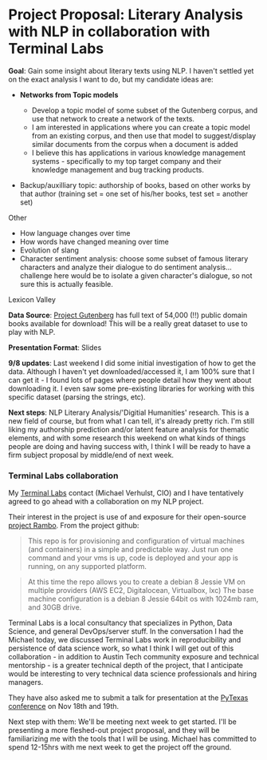 
# Project Proposal: Literary Analysis with NLP in collaboration with Terminal Labs

__Goal__: Gain some insight about literary texts using NLP.  I haven't settled yet on the exact analysis I want to do, but my candidate ideas are:
* __Networks from Topic models__
  * Develop a topic model of some subset of the Gutenberg corpus, and use that network to create a network of the texts.
  * I am interested in applications where you can create a topic model from an existing corpus, and then use that
  model to suggest/display similar documents from the corpus when a document is added
  * I believe this has applications in various knowledge management systems - specifically to my top target company and their knowledge management and bug tracking products.
  
* Backup/auxilliary topic: authorship of books, based on other works by that author (training set = one set of his/her
  books, test set = another set)

Other
* How language changes over time
* How words have changed meaning over time
* Evolution of slang
* Character sentiment analysis: choose some subset of famous literary characters and analyze their dialogue
  to do sentiment analysis... challenge here would be to isolate a given character's dialogue, so not sure
  this is actually feasible.

Lexicon Valley

__Data Source__: [Project Gutenberg](http://www.gutenberg.org/wiki/Gutenberg:Information_About_Robot_Access_to_our_Pages) has full text of 54,000 (!!) public domain books available for download!  This will be a really great dataset to use to play with NLP.

__Presentation Format__: Slides

__9/8 updates__: Last weekend I did some initial investigation of how to get the data.  Although I haven't yet downloaded/accessed it, I am 100% sure that I can get it - I found lots of pages where people detail how they went about downloading it.  I even saw some pre-existing libraries for working with this specific dataset (parsing the strings, etc).

__Next steps__: NLP Literary Analysis/'Digitial Humanities' research.  This is a new field of course, but from what I can tell, it's already pretty rich.  I'm still liking my authorship prediction and/or latent feature analysis for thematic elements, and with some research this weekend on what kinds of things people are doing and having success with, I think I will be ready to have a firm subject proposal by middle/end of next week.


### Terminal Labs collaboration

My [Terminal Labs](https://terminallabs.com/) contact (Michael Verhulst, CIO) and I have tentatively agreed to go ahead with a collaboration on my NLP project.  

Their interest in the project is use of and exposure for their open-source [project Rambo](https://github.com/terminal-labs/rambo).  From the project github:

>This repo is for provisioning and configuration of virtual machines (and containers) in a simple and predictable way. Just run one command and your vms is up, code is deployed and your app is running, on any supported platform.

>At this time the repo allows you to create a debian 8 Jessie VM on multiple providers (AWS EC2, Digitalocean, Virtualbox, lxc) The base machine configuration is a debian 8 Jessie 64bit os with 1024mb ram, and 30GB drive.

Terminal Labs is a local consultancy that specializes in Python, Data Science, and general DevOps/server stuff.  In the conversation I had the Michael today, we discussed Terminal Labs work in reproducibility and persistence of data science work, so what I think I will get out of this collaboration - in addition to Austin Tech community exposure and technical mentorship - is a greater technical depth of the project, that I anticipate would be interesting to very technical data science professionals and hiring managers.

They have also asked me to submit a talk for presentation at the [PyTexas conference](https://www.pytexas.org/2017/) on Nov 18th and 19th.

Next step with them: We'll be meeting next week to get started.  I'll be presenting a more fleshed-out project proposal, and they will be familiarizing me with the tools that I will be using.  Michael has committed to spend 12-15hrs with me next week to get the project off the ground.
